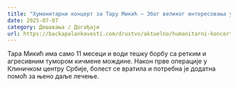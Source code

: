 ```yaml
---
title: "Хуманитарни концерт за Тару Микић – Због великог интересовања уведен нови термин"
date: 2025-07-07
category: Дешавања / Догађаји
url: https://backapalankavesti.com/drustvo/aktuelno/humanitarni-koncert-za-taru-mikic-zbog-velikog-interesovanja-uveden-novi-termin/
---
```


Тара Микић има само 11 месеци и води тешку борбу са ретким и агресивним тумором кичмене мождине. Након прве операције у Клиничком центру Србије, болест се вратила и потребна је додатна помоћ за њено даље лечење.
